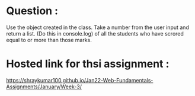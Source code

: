 # Question :
Use the object created in the class. Take a number from the user input and return a list. (Do this in console.log) of all the students who have scrored equal to or more than those marks.
# Hosted link for thsi assignment :
https://shraykumar100.github.io/Jan22-Web-Fundamentals-Assignments/January/Week-3/